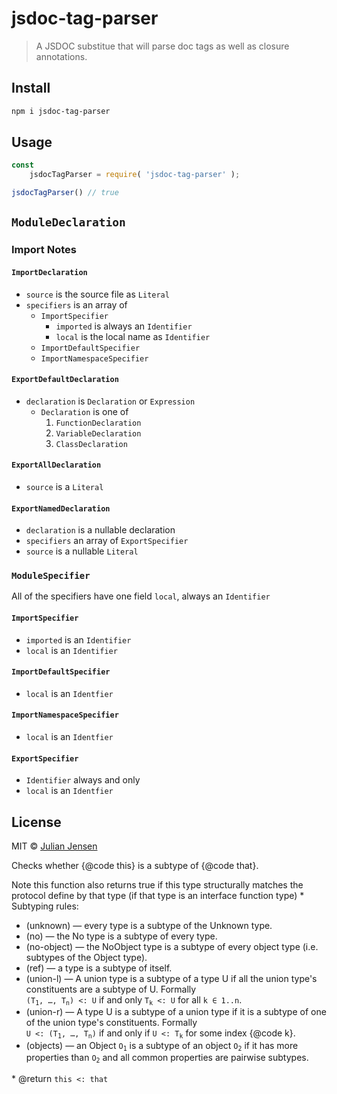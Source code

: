 # jsdoc-tag-parser


> A JSDOC substitue that will parse doc tags as well as closure annotations.


## Install

```sh
npm i jsdoc-tag-parser
```

## Usage

```js
const 
    jsdocTagParser = require( 'jsdoc-tag-parser' );

jsdocTagParser() // true
```

## `ModuleDeclaration`

### Import Notes

#### `ImportDeclaration`

* `source` is the source file as `Literal`
* `specifiers` is an array of
  * `ImportSpecifier`
    * `imported` is always an `Identifier`
    * `local` is the local name as `Identifier`
  * `ImportDefaultSpecifier`
  * `ImportNamespaceSpecifier`

#### `ExportDefaultDeclaration`

* `declaration` is `Declaration` or `Expression`
  * `Declaration` is one of
    1. `FunctionDeclaration`
    1. `VariableDeclaration`
    1. `ClassDeclaration`

#### `ExportAllDeclaration`

* `source` is a `Literal`

#### `ExportNamedDeclaration`

* `declaration` is a nullable declaration
* `specifiers` an array of `ExportSpecifier`
* `source` is a nullable `Literal`


### `ModuleSpecifier`
All of the specifiers have one field `local`, always an `Identifier`

#### `ImportSpecifier`

* `imported` is an `Identifier`
* `local` is an `Identifier`

#### `ImportDefaultSpecifier`

* `local` is an `Identfier`

#### `ImportNamespaceSpecifier`

* `local` is an `Identfier`

#### `ExportSpecifier`
* `Identifier` always and only
* `local` is an `Identfier`

## License

MIT © [Julian Jensen](https://github.com/julianjensen/jsdoc-tag-parser)

Checks whether {@code this} is a subtype of {@code that}.<p>
Note this function also returns true if this type structurally
matches the protocol define by that type (if that type is an
interface function type)
   *
Subtyping rules:
<ul>
<li>(unknown) &mdash; every type is a subtype of the Unknown type.</li>
<li>(no) &mdash; the No type is a subtype of every type.</li>
<li>(no-object) &mdash; the NoObject type is a subtype of every object
type (i.e. subtypes of the Object type).</li>
<li>(ref) &mdash; a type is a subtype of itself.</li>
<li>(union-l) &mdash; A union type is a subtype of a type U if all the
union type's constituents are a subtype of U. Formally<br>
<code>(T<sub>1</sub>, &hellip;, T<sub>n</sub>) &lt;: U</code> if and only
<code>T<sub>k</sub> &lt;: U</code> for all <code>k &isin; 1..n</code>.</li>
<li>(union-r) &mdash; A type U is a subtype of a union type if it is a
subtype of one of the union type's constituents. Formally<br>
<code>U &lt;: (T<sub>1</sub>, &hellip;, T<sub>n</sub>)</code> if and only
if <code>U &lt;: T<sub>k</sub></code> for some index {@code k}.</li>
<li>(objects) &mdash; an Object <code>O<sub>1</sub></code> is a subtype
of an object <code>O<sub>2</sub></code> if it has more properties
than <code>O<sub>2</sub></code> and all common properties are
pairwise subtypes.</li>
</ul>
   *
@return <code>this &lt;: that</code>

